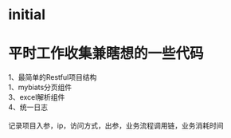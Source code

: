 # initial
# 平时工作收集兼瞎想的一些代码

1、最简单的Restful项目结构<br>
1、mybiats分页组件<br>
3、excel解析组件<br>
4、统一日志<br>  
   记录项目入参，ip，访问方式，出参，业务流程调用链，业务消耗时间
